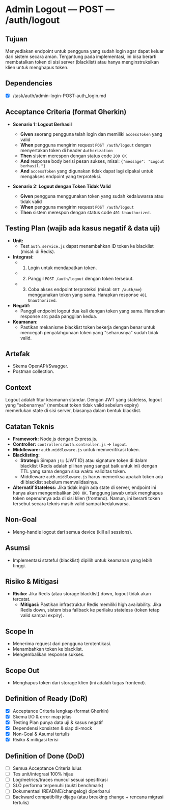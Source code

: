 # Admin Logout — POST — /auth/logout

## Tujuan
Menyediakan endpoint untuk pengguna yang sudah login agar dapat keluar dari sistem secara aman. Tergantung pada implementasi, ini bisa berarti membatalkan token di sisi server (blacklist) atau hanya menginstruksikan klien untuk menghapus token.

## Dependencies
- [x] /task/auth/admin-login-POST-auth_login.md

## Acceptance Criteria (format Gherkin)
- **Scenario 1: Logout Berhasil**
  - **Given** seorang pengguna telah login dan memiliki `accessToken` yang valid
  - **When** pengguna mengirim request `POST /auth/logout` dengan menyertakan token di header `Authorization`
  - **Then** sistem merespon dengan status code `200 OK`
  - **And** response body berisi pesan sukses, misal: `{"message": "Logout berhasil."}`
  - **And** `accessToken` yang digunakan tidak dapat lagi dipakai untuk mengakses endpoint yang terproteksi.

- **Scenario 2: Logout dengan Token Tidak Valid**
  - **Given** pengguna menggunakan token yang sudah kedaluwarsa atau tidak valid
  - **When** pengguna mengirim request `POST /auth/logout`
  - **Then** sistem merespon dengan status code `401 Unauthorized`.

## Testing Plan (wajib ada kasus negatif & data uji)
- **Unit:**
  - Test `auth.service.js` dapat menambahkan ID token ke blacklist (misal: di Redis).
- **Integrasi:**
  - 1. Login untuk mendapatkan token.
  - 2. Panggil `POST /auth/logout` dengan token tersebut.
  - 3. Coba akses endpoint terproteksi (misal: `GET /auth/me`) menggunakan token yang sama. Harapkan response `401 Unauthorized`.
- **Negatif:**
  - Panggil endpoint logout dua kali dengan token yang sama. Harapkan response `401` pada panggilan kedua.
- **Keamanan:**
  - Pastikan mekanisme blacklist token bekerja dengan benar untuk mencegah penyalahgunaan token yang "seharusnya" sudah tidak valid.

## Artefak
- Skema OpenAPI/Swagger.
- Postman collection.

## Context
Logout adalah fitur keamanan standar. Dengan JWT yang stateless, logout yang "sebenarnya" (membuat token tidak valid sebelum expiry) memerlukan state di sisi server, biasanya dalam bentuk blacklist.

## Catatan Teknis
- **Framework:** Node.js dengan Express.js.
- **Controller:** `controllers/auth.controller.js` -> `logout`.
- **Middleware:** `auth.middleware.js` untuk memverifikasi token.
- **Blacklisting:**
  - **Strategi:** Simpan `jti` (JWT ID) atau signature token di dalam blacklist (Redis adalah pilihan yang sangat baik untuk ini) dengan TTL yang sama dengan sisa waktu validitas token.
  - Middleware `auth.middleware.js` harus memeriksa apakah token ada di blacklist sebelum memvalidasinya.
- **Alternatif Stateless:** Jika tidak ingin ada state di server, endpoint ini hanya akan mengembalikan `200 OK`. Tanggung jawab untuk menghapus token sepenuhnya ada di sisi klien (frontend). Namun, ini berarti token tersebut secara teknis masih valid sampai kedaluwarsa.

## Non-Goal
- Meng-handle logout dari semua device (kill all sessions).

## Asumsi
- Implementasi stateful (blacklist) dipilih untuk keamanan yang lebih tinggi.

## Risiko & Mitigasi
- **Risiko:** Jika Redis (atau storage blacklist) down, logout tidak akan tercatat.
  - **Mitigasi:** Pastikan infrastruktur Redis memiliki high availability. Jika Redis down, sistem bisa fallback ke perilaku stateless (token tetap valid sampai expiry).

## Scope In
- Menerima request dari pengguna terotentikasi.
- Menambahkan token ke blacklist.
- Mengembalikan response sukses.

## Scope Out
- Menghapus token dari storage klien (ini adalah tugas frontend).

## Definition of Ready (DoR)
- [x] Acceptance Criteria lengkap (format Gherkin)  
- [x] Skema I/O & error map jelas  
- [x] Testing Plan punya data uji & kasus negatif  
- [x] Dependensi konsisten & siap di-mock  
- [x] Non-Goal & Asumsi tertulis  
- [x] Risiko & mitigasi terisi  

## Definition of Done (DoD)
- [ ] Semua Acceptance Criteria lulus  
- [ ] Tes unit/integrasi 100% hijau  
- [ ] Log/metrics/traces muncul sesuai spesifikasi  
- [ ] SLO performa terpenuhi (bukti benchmark)  
- [ ] Dokumentasi (README/changelog) diperbarui  
- [ ] Backward compatibility dijaga (atau breaking change + rencana migrasi tertulis)  
